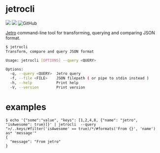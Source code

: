 # jetrocli

[<img src="https://img.shields.io/badge/docs-jetro-blue"></img>](https://docs.rs/jetro)
[<img src="https://img.shields.io/badge/try-online%20repl-brightgreen"></img>](https://jetro.io)
![GitHub](https://img.shields.io/github/license/mitghi/jetro)

[Jetro](https://github.com/mitghi/jetro) command-line tool for transforming, querying and comparing JSON format.

```bash
$ jetrocli
Transform, compare and query JSON format

Usage: jetrocli [OPTIONS] --query <QUERY>

Options:
  -q, --query <QUERY>  Jetro query
  -f, --file <FILE>    JSON filepath ( or pipe to stdin instead )
  -h, --help           Print help
  -V, --version        Print version
```


# examples

```
$ echo '{"some":"value", "keys": [1,2,4,8, {"name": "jetro", "isAwesome": true}]}' | jetrocli  --query ">/..keys/#filter('isAwesome' == true)/*/#formats('From {}', 'name') as* 'message'"
{
  "message": "From jetro"
}
```
